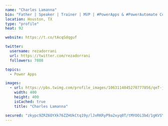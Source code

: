 ```yaml
---
name: "Charles Lamanna"
bio: "Father | Speaker | Trainer | MVP | #PowerApps & #PowerAutomate Community Super User | YouTuber Right-pointing triangle http://youtube.com/c/rezadorrani | Learn - Share - Clockwise rightwards and leftwards open circle arrows"
location: Houston, TX
type: "profile"
heat: 92

website: https://t.co/tAcqSdqguf

twitter:
  username: rezadorrani
  url: https://twitter.com/rezadorrani
  followers: 7808

topics:
  - Power Apps

images:
  - url: https://pbs.twimg.com/profile_images/1063114045270777856/qeT-jpWr_400x400.jpg
    width: 400
    height: 400
    isCached: true
    title: "Charles Lamanna"

secured: "zkypc9ZRZ6OYXk76ZZHUkCtq19y/lJxRKRyP9a2xyq0T/tMYOOi3bd/1gKVSYYo0zADpc09rJH8lVdySs4+TbZERN6qgyRAIaOIP0JD6ZiKIcFW5pLv0BgT0ir/SF6gu/5SUSQu97cWlKhF6HvROzXRyFiRwI5QTosZm04pCsH0XqrnM9qiyy3vn6K3M4TpuFEae7HZ9UdNl2GZI/ePx3Ip1rJ+QbbVs18/TxLToKCntXfJjZ2kgh8nhORZLs6AFYuR69tr+DSx5A1OPavkOz5/Ouo+sDNVLhREYfnBw79PWHbcFAHxurKGDeNkwZSsXU0OdP/G1kSZSY2z6EaXlTMjF28c8iBfGL9015vG4cA3suEJV9z9Kf9AxLP2KQRXb+gJX9DWDy9P8t0xWr5M30xEwtKbMzhNVCI/wPAsPL/w=;2h5ZpyAU/w6qAKBKQV4WGQ=="
---
```



